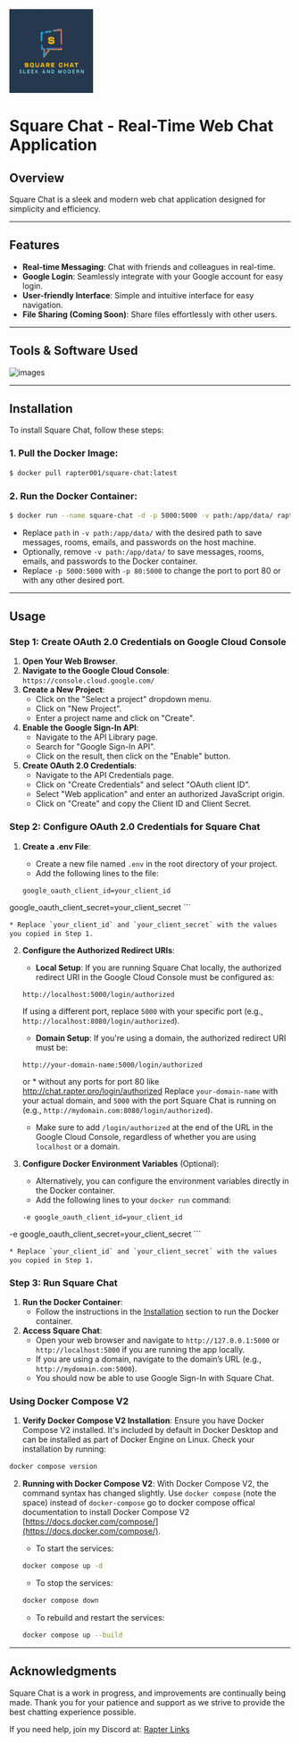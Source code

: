 <img src="https://raw.githubusercontent.com/Rapter001/square-chat/refs/heads/main/static/img/square-chat.png" alt="Square Chat Logo" width="150" height="150">

# Square Chat - Real-Time Web Chat Application

## Overview

Square Chat is a sleek and modern web chat application designed for simplicity and efficiency.

- - -

## Features

* **Real-time Messaging**: Chat with friends and colleagues in real-time.
* **Google Login**: Seamlessly integrate with your Google account for easy login.
* **User-friendly Interface**: Simple and intuitive interface for easy navigation.
* **File Sharing (Coming Soon)**: Share files effortlessly with other users.

- - -

## Tools & Software Used

![images](https://skillicons.dev/icons?i=python,flask,html,css,js,docker)

- - -

## Installation

To install Square Chat, follow these steps:

### 1. **Pull the Docker Image**:

``` bash
$ docker pull rapter001/square-chat:latest
```

### 2. **Run the Docker Container**:

``` bash
$ docker run --name square-chat -d -p 5000:5000 -v path:/app/data/ rapter001/square-chat
```

* Replace `path` in `-v path:/app/data/` with the desired path to save messages, rooms, emails, and passwords on the host machine.
* Optionally, remove `-v path:/app/data/` to save messages, rooms, emails, and passwords to the Docker container.
* Replace `-p 5000:5000` with `-p 80:5000` to change the port to port 80 or with any other desired port.

- - -

## Usage

### Step 1: **Create OAuth 2.0 Credentials on Google Cloud Console**

1. **Open Your Web Browser**.
2. **Navigate to the Google Cloud Console**:
`https://console.cloud.google.com/`
3. **Create a New Project**:
    * Click on the "Select a project" dropdown menu.
    * Click on "New Project".
    * Enter a project name and click on "Create".
4. **Enable the Google Sign-In API**:
    * Navigate to the API Library page.
    * Search for "Google Sign-In API".
    * Click on the result, then click on the "Enable" button.
5. **Create OAuth 2.0 Credentials**:
    * Navigate to the API Credentials page.
    * Click on "Create Credentials" and select "OAuth client ID".
    * Select "Web application" and enter an authorized JavaScript origin.
    * Click on "Create" and copy the Client ID and Client Secret.

### Step 2: **Configure OAuth 2.0 Credentials for Square Chat**

1. **Create a .env File**:
    * Create a new file named `.env` in the root directory of your project.
    * Add the following lines to the file:

    ```
    google_oauth_client_id=your_client_id
google_oauth_client_secret=your_client_secret
    ```

    * Replace `your_client_id` and `your_client_secret` with the values you copied in Step 1.
2. **Configure the Authorized Redirect URIs**:
    * **Local Setup**: If you are running Square Chat locally, the authorized redirect URI in the Google Cloud Console must be configured as:

    ```
    http://localhost:5000/login/authorized
    ```

    If using a different port, replace `5000` with your specific port (e.g., `http://localhost:8080/login/authorized`).
    * **Domain Setup**: If you're using a domain, the authorized redirect URI must be:

    ```
    http://your-domain-name:5000/login/authorized
    ```

    or
        * without any ports for port 80 like http://chat.rapter.pro/login/authorized
        Replace `your-domain-name` with your actual domain, and `5000` with the port Square Chat is running on (e.g., `http://mydomain.com:8080/login/authorized`).
    * Make sure to add `/login/authorized` at the end of the URL in the Google Cloud Console, regardless of whether you are using `localhost` or a domain.
3. **Configure Docker Environment Variables** (Optional):
    * Alternatively, you can configure the environment variables directly in the Docker container.
    * Add the following lines to your `docker run` command:

    ```
    -e google_oauth_client_id=your_client_id
-e google_oauth_client_secret=your_client_secret
    ```

    * Replace `your_client_id` and `your_client_secret` with the values you copied in Step 1.

### Step 3: **Run Square Chat**

1. **Run the Docker Container**:
    * Follow the instructions in the [Installation](#installation) section to run the Docker container.
2. **Access Square Chat**:
    * Open your web browser and navigate to `http://127.0.0.1:5000` or `http://localhost:5000` if you are running the app locally.
    * If you are using a domain, navigate to the domain’s URL (e.g., `http://mydomain.com:5000`).
    * You should now be able to use Google Sign-In with Square Chat.

### Using Docker Compose V2

1. **Verify Docker Compose V2 Installation**:
Ensure you have Docker Compose V2 installed. It's included by default in Docker Desktop and can be installed as part of Docker Engine on Linux.
Check your installation by running:

``` bash
docker compose version
```

2. **Running with Docker Compose V2**:
With Docker Compose V2, the command syntax has changed slightly. Use `docker compose` (note the space) instead of `docker-compose` go to docker compose offical documentation to install Docker Compose V2 [https://docs.docker.com/compose/](https://docs.docker.com/compose/).
    * To start the services:

    ``` bash
    docker compose up -d
    ```

    * To stop the services:

    ``` bash
    docker compose down
    ```

    * To rebuild and restart the services:

    ``` bash
    docker compose up --build
    ```

- - -

## Acknowledgments

Square Chat is a work in progress, and improvements are continually being made. Thank you for your patience and support as we strive to provide the best chatting experience possible.

If you need help, join my Discord at: [Rapter Links](https://rapter.pages.dev/links)